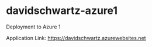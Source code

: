 # davidschwartz-azure1
Deployment to Azure 1


Application Link: https://davidschwartz.azurewebsites.net

